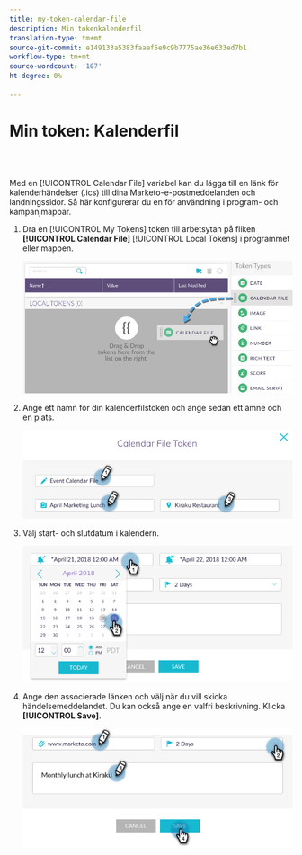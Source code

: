 ```yaml
---
title: my-token-calendar-file
description: Min tokenkalenderfil
translation-type: tm+mt
source-git-commit: e149133a5383faaef5e9c9b7775ae36e633ed7b1
workflow-type: tm+mt
source-wordcount: '107'
ht-degree: 0%

---
```



# Min token: Kalenderfil

<br> 

Med en [!UICONTROL Calendar File] variabel kan du lägga till en länk för kalenderhändelser (.ics) till dina Marketo-e-postmeddelanden och landningssidor. Så här konfigurerar du en för användning i program- och kampanjmappar.

1. Dra en [!UICONTROL My Tokens] token till arbetsytan på fliken **[!UICONTROL Calendar File]** [!UICONTROL Local Tokens] i programmet eller mappen.

   ![Bild ett](/help/sky/assets/my-tokens/my-token-calendar-file/my-token-calendar-file-1.jpg)

1. Ange ett namn för din kalenderfilstoken och ange sedan ett ämne och en plats.

   ![Bild två](/help/sky/assets/my-tokens/my-token-calendar-file/my-token-calendar-file-2.jpg)

1. Välj start- och slutdatum i kalendern.

   ![Bild tre](/help/sky/assets/my-tokens/my-token-calendar-file/my-token-calendar-file-3.jpg)

1. Ange den associerade länken och välj när du vill skicka händelsemeddelandet. Du kan också ange en valfri beskrivning. Klicka **[!UICONTROL Save]**.

   ![Bild fyra](/help/sky/assets/my-tokens/my-token-calendar-file/my-token-calendar-file-4.jpg)